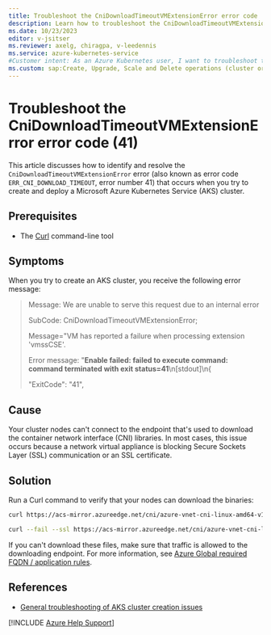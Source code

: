 ```yaml
---
title: Troubleshoot the CniDownloadTimeoutVMExtensionError error code
description: Learn how to troubleshoot the CniDownloadTimeoutVMExtensionError error (41) when you try to create and deploy an Azure Kubernetes Service (AKS) cluster.
ms.date: 10/23/2023
editor: v-jsitser
ms.reviewer: axelg, chiragpa, v-leedennis
ms.service: azure-kubernetes-service
#Customer intent: As an Azure Kubernetes user, I want to troubleshoot the CniDownloadTimeoutVMExtensionError error code (error number 41) so that I can successfully create and deploy an Azure Kubernetes Service (AKS) cluster.
ms.custom: sap:Create, Upgrade, Scale and Delete operations (cluster or nodepool)
---
```

# Troubleshoot the CniDownloadTimeoutVMExtensionError error code (41)

This article discusses how to identify and resolve the `CniDownloadTimeoutVMExtensionError` error (also known as error code `ERR_CNI_DOWNLOAD_TIMEOUT`, error number 41) that occurs when you try to create and deploy a Microsoft Azure Kubernetes Service (AKS) cluster.

## Prerequisites

- The [Curl](https://curl.se/download.html) command-line tool

## Symptoms

When you try to create an AKS cluster, you receive the following error message:

> Message: We are unable to serve this request due to an internal error
>
> SubCode: CniDownloadTimeoutVMExtensionError;
>
> Message="VM has reported a failure when processing extension 'vmssCSE'.
>
> Error message: "**Enable failed: failed to execute command: command terminated with exit status=41**\n[stdout]\n{
>
> "ExitCode": "41",

## Cause

Your cluster nodes can't connect to the endpoint that's used to download the container network interface (CNI) libraries. In most cases, this issue occurs because a network virtual appliance is blocking Secure Sockets Layer (SSL) communication or an SSL certificate.

## Solution

Run a Curl command to verify that your nodes can download the binaries:

```bash
curl https://acs-mirror.azureedge.net/cni/azure-vnet-cni-linux-amd64-v1.0.25.tgz

curl --fail --ssl https://acs-mirror.azureedge.net/cni/azure-vnet-cni-linux-amd64-v1.0.25.tgz  --output /opt/cni/downloads/azure-vnet-cni-linux-amd64-v1.0.25.tgz
```

If you can't download these files, make sure that traffic is allowed to the downloading endpoint. For more information, see [Azure Global required FQDN / application rules](/azure/aks/outbound-rules-control-egress#azure-global-required-fqdn--application-rules).

## References

- [General troubleshooting of AKS cluster creation issues](troubleshoot-aks-cluster-creation-issues.md)

[!INCLUDE [Azure Help Support](../../../includes/azure-help-support.md)]
